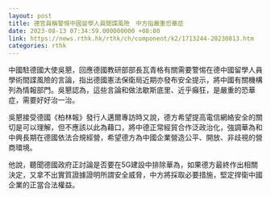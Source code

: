 ```yaml
---
layout: post
title: 德官員稱警惕中國留學人員間諜風險　中方指嚴重恐華症
date: 2023-08-13 07:34:59.000000000 +08:00
link: https://news.rthk.hk/rthk/ch/component/k2/1713244-20230813.htm
categories: rthk
---
```


中國駐德國大使吳懇，回應德國教研部部長瓦青格有關需要警惕在德中國留學人員學術間諜風險的言論，指出德國憲法保衛局近期亦發布安全提示，將中國有關機構列為情報部門。吳懇認為，這些言論和做法歇斯底里、近乎癲狂，是嚴重的恐華症，需要好好治一治。

吳懇接受德國《柏林報》發行人邁爾專訪時又說，德方希望提高電信網絡安全的關切是可以理解，但不應該以此為藉口，將中德正常經貿合作泛政治化，強調華為和中興長期在德國依法合規經營，希望德方為中國企業營造公平、開放、非歧視的營商環境。

他說，聽聞德國政府正討論是否要在5G建設中排除華為，如果德方最終作出相關決定，又拿不出實質證據證明所謂安全威脅，中方將採取必要措施，堅定捍衛中國企業的正當合法權益。
